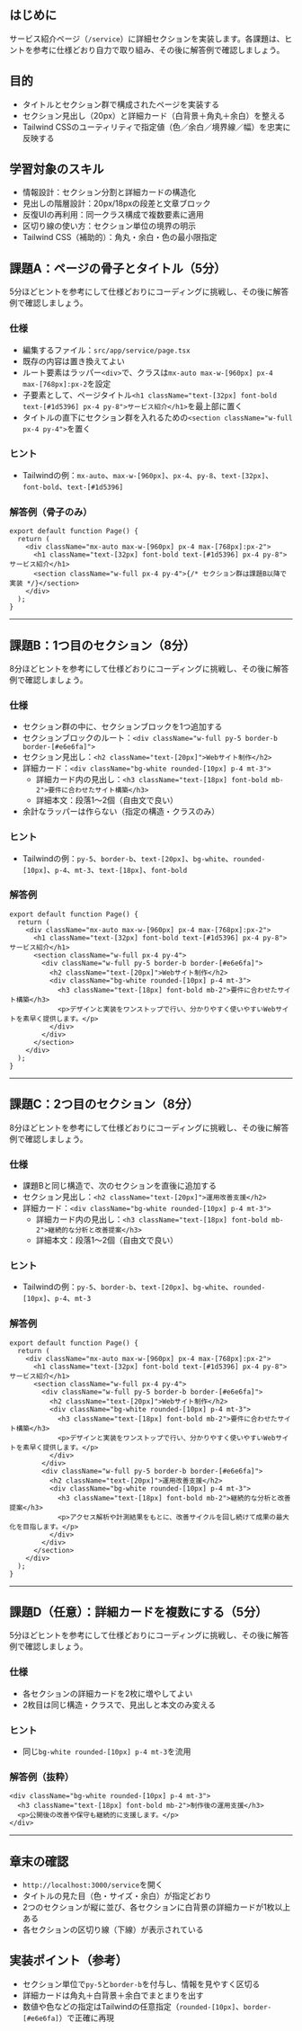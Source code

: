 ## はじめに
サービス紹介ページ（`/service`）に詳細セクションを実装します。各課題は、ヒントを参考に仕様どおり自力で取り組み、その後に解答例で確認しましょう。

## 目的

- タイトルとセクション群で構成されたページを実装する
- セクション見出し（20px）と詳細カード（白背景＋角丸＋余白）を整える
- Tailwind CSSのユーティリティで指定値（色／余白／境界線／幅）を忠実に反映する

## 学習対象のスキル

- 情報設計：セクション分割と詳細カードの構造化
- 見出しの階層設計：20px/18pxの段差と文章ブロック
- 反復UIの再利用：同一クラス構成で複数要素に適用
- 区切り線の使い方：セクション単位の境界の明示
- Tailwind CSS（補助的）：角丸・余白・色の最小限指定

## 課題A：ページの骨子とタイトル（5分）

5分ほどヒントを参考にして仕様どおりにコーディングに挑戦し、その後に解答例で確認しましょう。

### 仕様

- 編集するファイル：`src/app/service/page.tsx`
- 既存の内容は置き換えてよい
- ルート要素はラッパー`<div>`で、クラスは`mx-auto max-w-[960px] px-4 max-[768px]:px-2`を設定
- 子要素として、ページタイトル`<h1 className="text-[32px] font-bold text-[#1d5396] px-4 py-8">サービス紹介</h1>`を最上部に置く
- タイトルの直下にセクション群を入れるための`<section className="w-full px-4 py-4">`を置く

### ヒント

- Tailwindの例：`mx-auto`、`max-w-[960px]`、`px-4`、`py-8`、`text-[32px]`、`font-bold`、`text-[#1d5396]`

### 解答例（骨子のみ）

```tsx
export default function Page() {
  return (
    <div className="mx-auto max-w-[960px] px-4 max-[768px]:px-2">
      <h1 className="text-[32px] font-bold text-[#1d5396] px-4 py-8">サービス紹介</h1>
      <section className="w-full px-4 py-4">{/* セクション群は課題B以降で実装 */}</section>
    </div>
  );
}
```

---

## 課題B：1つ目のセクション（8分）

8分ほどヒントを参考にして仕様どおりにコーディングに挑戦し、その後に解答例で確認しましょう。

### 仕様

- セクション群の中に、セクションブロックを1つ追加する
- セクションブロックのルート：`<div className="w-full py-5 border-b border-[#e6e6fa]">`
- セクション見出し：`<h2 className="text-[20px]">Webサイト制作</h2>`
- 詳細カード：`<div className="bg-white rounded-[10px] p-4 mt-3">`
  - 詳細カード内の見出し：`<h3 className="text-[18px] font-bold mb-2">要件に合わせたサイト構築</h3>`
  - 詳細本文：段落1〜2個（自由文で良い）
- 余計なラッパーは作らない（指定の構造・クラスのみ）

### ヒント

- Tailwindの例：`py-5`、`border-b`、`text-[20px]`、`bg-white`、`rounded-[10px]`、`p-4`、`mt-3`、`text-[18px]`、`font-bold`

### 解答例

```tsx
export default function Page() {
  return (
    <div className="mx-auto max-w-[960px] px-4 max-[768px]:px-2">
      <h1 className="text-[32px] font-bold text-[#1d5396] px-4 py-8">サービス紹介</h1>
      <section className="w-full px-4 py-4">
        <div className="w-full py-5 border-b border-[#e6e6fa]">
          <h2 className="text-[20px]">Webサイト制作</h2>
          <div className="bg-white rounded-[10px] p-4 mt-3">
            <h3 className="text-[18px] font-bold mb-2">要件に合わせたサイト構築</h3>
            <p>デザインと実装をワンストップで行い、分かりやすく使いやすいWebサイトを素早く提供します。</p>
          </div>
        </div>
      </section>
    </div>
  );
}
```

---

## 課題C：2つ目のセクション（8分）

8分ほどヒントを参考にして仕様どおりにコーディングに挑戦し、その後に解答例で確認しましょう。

### 仕様

- 課題Bと同じ構造で、次のセクションを直後に追加する
- セクション見出し：`<h2 className="text-[20px]">運用改善支援</h2>`
- 詳細カード：`<div className="bg-white rounded-[10px] p-4 mt-3">`
  - 詳細カード内の見出し：`<h3 className="text-[18px] font-bold mb-2">継続的な分析と改善提案</h3>`
  - 詳細本文：段落1〜2個（自由文で良い）

### ヒント

- Tailwindの例：`py-5`、`border-b`、`text-[20px]`、`bg-white`、`rounded-[10px]`、`p-4`、`mt-3`

### 解答例

```tsx
export default function Page() {
  return (
    <div className="mx-auto max-w-[960px] px-4 max-[768px]:px-2">
      <h1 className="text-[32px] font-bold text-[#1d5396] px-4 py-8">サービス紹介</h1>
      <section className="w-full px-4 py-4">
        <div className="w-full py-5 border-b border-[#e6e6fa]">
          <h2 className="text-[20px]">Webサイト制作</h2>
          <div className="bg-white rounded-[10px] p-4 mt-3">
            <h3 className="text-[18px] font-bold mb-2">要件に合わせたサイト構築</h3>
            <p>デザインと実装をワンストップで行い、分かりやすく使いやすいWebサイトを素早く提供します。</p>
          </div>
        </div>
        <div className="w-full py-5 border-b border-[#e6e6fa]">
          <h2 className="text-[20px]">運用改善支援</h2>
          <div className="bg-white rounded-[10px] p-4 mt-3">
            <h3 className="text-[18px] font-bold mb-2">継続的な分析と改善提案</h3>
            <p>アクセス解析や計測結果をもとに、改善サイクルを回し続けて成果の最大化を目指します。</p>
          </div>
        </div>
      </section>
    </div>
  );
}
```

---

## 課題D（任意）：詳細カードを複数にする（5分）

5分ほどヒントを参考にして仕様どおりにコーディングに挑戦し、その後に解答例で確認しましょう。

### 仕様

- 各セクションの詳細カードを2枚に増やしてよい
- 2枚目は同じ構造・クラスで、見出しと本文のみ変える

### ヒント

- 同じ`bg-white rounded-[10px] p-4 mt-3`を流用

### 解答例（抜粋）

```tsx
<div className="bg-white rounded-[10px] p-4 mt-3">
  <h3 className="text-[18px] font-bold mb-2">制作後の運用支援</h3>
  <p>公開後の改善や保守も継続的に支援します。</p>
</div>
```

---

## 章末の確認

- `http://localhost:3000/service`を開く
- タイトルの見た目（色・サイズ・余白）が指定どおり
- 2つのセクションが縦に並び、各セクションに白背景の詳細カードが1枚以上ある
- 各セクションの区切り線（下線）が表示されている

## 実装ポイント（参考）

- セクション単位で`py-5`と`border-b`を付与し、情報を見やすく区切る
- 詳細カードは角丸＋白背景＋余白でまとまりを出す
- 数値や色などの指定はTailwindの任意指定（`rounded-[10px]`、`border-[#e6e6fa]`）で正確に再現
